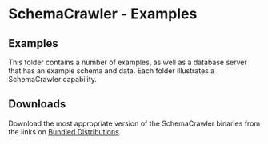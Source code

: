 # SchemaCrawler - Examples

## Examples
This folder contains a number of examples, as well as a database server that
has an example schema and data. Each folder illustrates a SchemaCrawler
capability.

## Downloads
Download the most appropriate version of the SchemaCrawler binaries from the
links on 
[Bundled Distributions](http://schemacrawler.sourceforge.net/bundled.html).